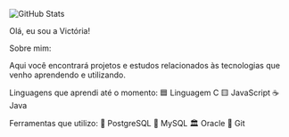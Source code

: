 ![GitHub Stats](https://github-readme-stats.vercel.app/api?username=hausofvick&show_icons=true&theme=rose)

Olá, eu sou a Victória!

Sobre mim:

Aqui você encontrará projetos e estudos relacionados às tecnologias que venho aprendendo e utilizando.

Linguagens que aprendi até o momento:
🟦 Linguagem C
🟨 JavaScript
☕ Java

Ferramentas que utilizo:
🐘 PostgreSQL
🐬 MySQL
🏛️ Oracle
🔄 Git
